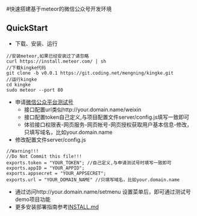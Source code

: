 #快速搭建基于meteor的微信公众号开发环境

## QuickStart

* 下载、安装、运行
```
//安装meteor,如果已经安装过了请忽略
curl https://install.meteor.com/ | sh
//下载kingke代码
git clone -b v0.0.1 https://git.coding.net/mengning/kingke.git
//运行kingke
cd kingke
sudo meteor --port 80
```
* 申请[微信公众平台测试号](http://mp.weixin.qq.com/debug/cgi-bin/sandbox?t=sandbox/login)
  * 接口配置url类似http://your.domain.name/weixin
  * 接口配置token自己定义,与项目配置文件server/config.js填写一致即可
  * 体验接口权限表-网页服务-网页帐号-网页授权获取用户基本信息-修改，只填写域名，比如your.domain.name
* 修改配置文件server/config.js
```
//Warning!!!
//Do Not Commit this file!!!
exports.token = "YOUR_TOKEN"; //自己定义,与申请测试号时填写一致即可
exports.appID = "YOUR_APPID"; 
exports.appsecret = "YOUR_APPSECRET";
exports.url = "YOUR_DOMAIN_NAME" //只填写域名，比如your.domain.name
```
* 通过访问http://your.domain.name/setmenu 设置菜单后，即可通过测试号demo项目功能
* 更多安装部署指南参考[INSTALL.md](https://coding.net/u/mengning/p/kingke/git/blob/master/INSTALL.md)


